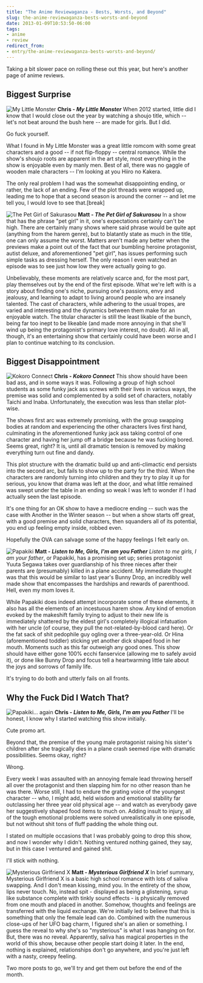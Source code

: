 ```yaml
---
title: "The Anime Reviewaganza - Bests, Worsts, and Beyond"
slug: the-anime-reviewaganza-bests-worsts-and-beyond
date: 2013-01-09T10:53:50-06:00
tags:
- anime
- review
redirect_from:
- entry/the-anime-reviewaganza-bests-worsts-and-beyond/
---
```

Taking a bit slower pace on rolling these out this year, but here's another page of anime reviews.

## Biggest Surprise
![](http://images.dxprog.com/blog/reviews12_my_little_monster.jpg "My Little Monster")
**Chris - _My Little Monster_**
When 2012 started, little did I know that I would close out the year by watching a shoujo title, which -- let's not beat around the bush here -- are made for girls.  But I did.

Go fuck yourself.

What I found in My Little Monster was a great little romcom with some great characters and a good -- if not flip-floppy -- central romance.  While the show's shoujo roots are apparent in the art style, most everything in the show is enjoyable even by manly men.  Best of all, there was no gaggle of wooden male characters -- I'm looking at you Hiiro no Kakera.

The only real problem I had was the somewhat disappointing ending, or rather, the lack of an ending.  Few of the plot threads were wrapped up, leading me to hope that a second season is around the corner -- and let me tell you, I would love to see that.[break]

![](http://images.dxprog.com/blog/reviews12_pet_girl.jpg "The Pet Girl of Sakurasou")
**Matt - _The Pet Girl of Sakurasou_**
In a show that has the phrase "pet girl" in it, one's expectations certainly can't be high. There are certainly many shows where said phrase would be quite apt (anything from the harem genre), but to blatantly state as much in the title, one can only assume the worst. Matters aren't made any better when the previews make a point out of the fact that our bumbling heroine protagonist, autist deluxe, and aforementioned "pet girl", has issues performing such simple tasks as dressing herself. The only reason I even watched an episode was to see just how low they were actually going to go.

Unbelievably, these moments are relatively scarce and, for the most part, play themselves out by the end of the first episode. What we're left with is a story about finding one's niche, pursuing one's passions, envy and jealousy, and learning to adapt to living around people who are insanely talented. The cast of characters, while adhering to the usual tropes, are varied and interesting and the dynamics between them make for an enjoyable watch. The titular character is still the least likable of the bunch, being far too inept to be likeable (and made more annoying in that she'll wind up being the protagonist's primary love interest, no doubt). All in all, though, it's an entertaining show that certainly could have been worse and I plan to continue watching to its conclusion.

## Biggest Disappointment
![](http://images.dxprog.com/blog/reviews12_kokoro_connect.jpg "Kokoro Connect")
**Chris - _Kokoro Connect_**
This show should have been bad ass, and in some ways it was.  Following a group of high school students as some funky jack ass screws with their lives in various ways, the premise was solid and complemented by a solid set of characters, notably Taichi and Inaba.  Unfortunately, the execution was less than stellar plot-wise.

The shows first arc was extremely promising, with the group swapping bodies at random and experiencing the other characters lives first hand, culminating in the aforementioned funky jack ass taking control of one character and having her jump off a bridge because he was fucking bored.  Seems great, right?  It is, until all dramatic tension is removed by making everything turn out fine and dandy.

This plot structure with the dramatic build up and anti-climactic end persists into the second arc, but fails to show up to the party for the third.  When the characters are randomly turning into children and they try to play it up for serious, you know that drama was left at the door, and what little remained was swept under the table in an ending so weak I was left to wonder if I had actually seen the last episode.

It's one thing for an OK show to have a mediocre ending -- such was the case with Another in the Winter season -- but when a show starts off great, with a good premise and solid characters, then squanders all of its potential, you end up feeling empty inside, robbed even.

Hopefully the OVA can salvage some of the happy feelings I felt early on.

![](http://images.dxprog.com/blog/reviews12_papakiki.jpg "Papakiki")
**Matt - _Listen to Me, Girls, I'm am you Father_**
_Listen to me girls, I am your father_, or Papakiki, has a promising set up; series protagonist Yuuta Segawa takes over guardianship of his three nieces after their parents are (presumably) killed in a plane accident. My immediate thought was that this would be similar to last year's Bunny Drop, an incredibly well made show that encompasses the hardships and rewards of parenthood. Hell, even my mom loves it.

While Papakiki does indeed attempt incorporate some of these elements, it also has all the elements of an incestuous harem show. Any kind of emotion evoked by the makeshift family trying to adjust to their new life is immediately shattered by the eldest girl's completely illogical infatuation with her uncle (of course, they pull the not-related-by-blood card here). Or the fat sack of shit pedophile guy ogling over a three-year-old. Or Hina (aforementioned toddler) sticking yet another dick shaped food in her mouth. Moments such as this far outweigh any good ones. This show should have either gone 100% ecchi fanservice (allowing me to safely avoid it), or done like Bunny Drop and focus tell a heartwarming little tale about the joys and sorrows of family life.

It's trying to do both and utterly fails on all fronts.

## Why the Fuck Did I Watch That?
![](http://images.dxprog.com/blog/reviews12_papakiki.jpg "Papakiki... again")
**Chris - _Listen to Me, Girls, I'm am you Father_**
I'll be honest, I know why I started watching this show initially.

Cute promo art.

Beyond that, the premise of the young male protagonist raising his sister's children after she tragically dies in a plane crash seemed ripe with dramatic possibilities.  Seems okay, right?

Wrong.

Every week I was assaulted with an annoying female lead throwing herself all over the protagonist and then slapping him for no other reason than he was there.  Worse still, I had to endure the grating voice of the youngest character -- who, I might add, held wisdom and emotional stability far outclassing her three year old physical age -- and watch as everybody gave her suggestively shaped food items to much on.   Adding insult to injury, all of the tough emotional problems were solved unrealistically in one episode, but not without shit tons of fluff padding the whole thing out.

I stated on multiple occasions that I was probably going to drop this show, and now I wonder why I didn't.  Nothing ventured nothing gained, they say, but in this case I ventured and gained shit.

I'll stick with nothing.

![](http://images.dxprog.com/blog/reviews12_mysterious_girlfriend.jpg "Mysterious Girlfriend X")
**Matt - _Mysterious Girlfriend X_**
In brief summary, Mysterious Girlfriend X is a basic high school romance with lots of saliva swapping. And I don't mean kissing, mind you. In the entirety of the show, lips never touch. No, instead spit - displayed as being a glistening, syrup like substance complete with tinkly sound effects - is physically removed from one mouth and placed in another. Somehow, thoughts and feelings are transferred with the liquid exchange. We're initially led to believe that this is something that only the female lead can do. Combined with the numerous close-ups of her UFO bag charm, I figured she's an alien or something. I guess the reveal to why she's so "mysterious" is what I was hanging on for. But, there was no reveal. Apparently, saliva has magical properties in the world of this show, because other people start doing it later. In the end, nothing is explained, relationships don't go anywhere, and you're just left with a nasty, creepy feeling.

Two more posts to go, we'll try and get them out before the end of the month.
